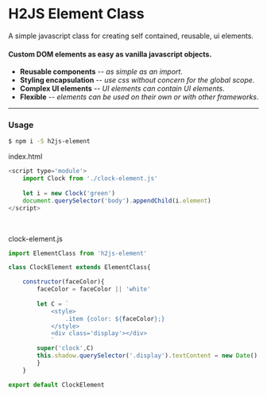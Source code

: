 # H2JS Element Class

A simple javascript class for creating self contained, reusable, ui elements.


#### Custom DOM elements as easy as vanilla javascript objects.
* **Reusable components** -- *as simple as an import*.
* **Styling encapsulation** -- *use css without concern for the global scope*.
* **Complex UI elements** -- *UI elements can contain UI elements*.
* **Flexible** -- *elements can be used on their own or with other frameworks*.


-------------------
### Usage
```sh
$ npm i -S h2js-element
```

index.html
```js
<script type='module'>
	import Clock from './clock-element.js'
	
	let i = new Clock('green')
	document.querySelector('body').appendChild(i.element)
</script>
```
&nbsp;



clock-element.js
```js
import ElementClass from 'h2js-element'

class ClockElement extends ElementClass{

	constructor(faceColor){
		faceColor = faceColor || 'white'
	
		let C = `
			<style>
				.item {color: ${faceColor};}
			</style>
			<div class='display'></div>
			`
		super('clock',C)
		this.shadow.querySelector('.display').textContent = new Date()
		}
	}

export default ClockElement
```

